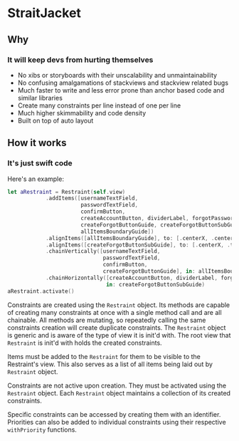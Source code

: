 #  StraitJacket

## Why
### It will keep devs from hurting themselves
- No xibs or storyboards with their unscalability and unmaintainability
- No confusing amalgamations of stackviews and stackview related bugs
- Much faster to write and less error prone than anchor based code and similar libraries
- Create many constraints per line instead of one per line
- Much higher skimmability and code density
- Built on top of auto layout

## How it works
### It's just swift code

Here's an example:
```swift
let aRestraint = Restraint(self.view)
            .addItems([usernameTextField,
                       passwordTextField,
                       confirmButton,
                       createAccountButton, dividerLabel, forgotPasswordButton,
                       createForgotButtonGuide, createForgotButtonSubGuide,
                       allItemsBoundaryGuide])
            .alignItems([allItemsBoundaryGuide], to: [.centerX, .centerY])
            .alignItems([createForgotButtonSubGuide], to: [.centerX, .top, .bottom, .softLeft, .softRight], of: createForgotButtonGuide)
            .chainVertically([usernameTextField,
                              passwordTextField,
                              confirmButton,
                              createForgotButtonGuide], in: allItemsBoundaryGuide)
            .chainHorizontally([createAccountButton, dividerLabel, forgotPasswordButton],
                               in: createForgotButtonSubGuide)
aRestraint.activate()
```

Constraints are created using the `Restraint` object.  Its methods are capable of creating many constraints at once with a single method call and are all chainable.  All methods are mutating, so repeatedly calling the same constraints creation will create duplicate constraints.  The `Restraint` object is generic and is aware of the type of view it is init'd with.  The root view that `Restraint` is init'd with holds the created constraints.

Items must be added to the `Restraint` for them to be visible to the Restraint's view.  This also serves as a list of all items being laid out by `Restraint` object.

Constraints are not active upon creation.  They must be activated using the `Restraint` object.  Each `Restraint` object maintains a collection of its created constraints.

Specific constraints can be accessed by creating them with an identifier.  Priorities can also be added to individual constraints using their respective `withPriority` functions.
